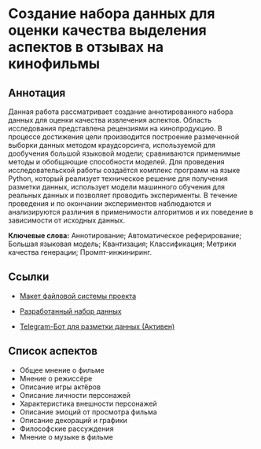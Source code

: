 # Создание набора данных для оценки качества выделения аспектов в отзывах на кинофильмы

## Аннотация
Данная работа рассматривает создание аннотированного набора данных для оценки качества извлечения аспектов. Область исследования представлена рецензиями на кинопродукцию. В процессе достижения цели производится построение размеченной выборки данных методом краудсорсинга, используемой для дообучения большой языковой модели; сравниваются применимые методы и обобщающие способности моделей. Для проведения исследовательской работы создаётся комплекс программ на языке Python, который реализует техническое решение для получения разметки данных, использует модели машинного обучения для реальных данных и позволяет проводить эксперименты. В течение проведения и по окончании экспериментов наблюдаются и анализируются различия в применимости алгоритмов и их поведение в зависимости от исходных данных.

**Ключевые слова:** Аннотирование; Автоматическое реферирование; Большая языковая модель; Квантизация; Классификация; Метрики качества генерации; Промпт-инжиниринг.

## Ссылки
* [Макет файловой системы проекта](https://drive.google.com/drive/folders/1z4hst8z1sYVfvjYgOvXWeTMWs90LAesS?usp=sharing)
* [Разработанный набор данных](https://drive.google.com/file/d/1ZmOQbgS6DwtZbSxFSt5fVDO5JmRvC1BM/view?usp=sharing)

* [Telegram-Бот для разметки данных (Активен)](https://t.me/py_markup_bot)


## Список аспектов
* Общее мнение о фильме
* Мнение о режиссёре
* Описание игры актёров
* Описание личности персонажей
* Характеристика внешности персонажей
* Описание эмоций от просмотра фильма
* Описание декораций и графики
* Философские рассуждения
* Мнение о музыке в фильме
